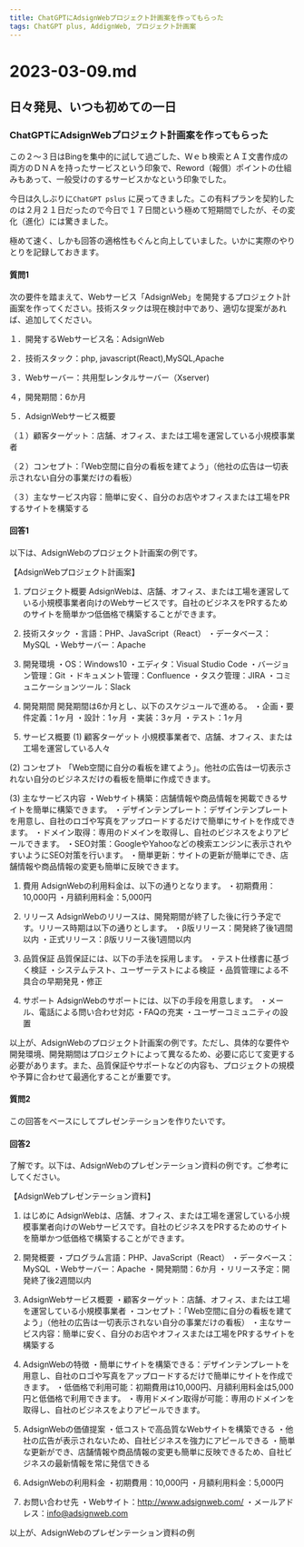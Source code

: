 ```yaml
---
title: ChatGPTにAdsignWebプロジェクト計画案を作ってもらった
tags: ChatGPT plus, AddignWeb, プロジェクト計画案
---
```


# 2023-03-09.md

## 日々発見、いつも初めての一日

### ChatGPTにAdsignWebプロジェクト計画案を作ってもらった

この２～３日はBingを集中的に試して過ごした、Ｗｅｂ検索とＡＩ文書作成の両方のＤＮＡを持ったサービスという印象で、Reword（報償）ポイントの仕組みもあって、一般受けのするサービスかなという印象でした。

今日は久しぶりに`ChatGPT pslus` に戻ってきました。この有料プランを契約したのは２月２１日だったので今日で１７日間という極めて短期間でしたが、その変化（進化）には驚きました。

極めて速く、しかも回答の適格性もぐんと向上していました。いかに実際のやりとりを記録しておきます。

#### 質問1

次の要件を踏まえて、Webサービス「AdsignWeb」を開発するプロジェクト計画案を作ってください。技術スタックは現在検討中であり、適切な提案があれば、追加してください。

１．開発するWebサービス名：AdsignWeb  

２．技術スタック：php, javascript(React),MySQL,Apache  

３．Webサーバー：共用型レンタルサーバー（Xserver)  

４，開発期間：6か月  

５．AdsignWebサービス概要  

（１）顧客ターゲット：店舗、オフィス、または工場を運営している小規模事業者  

（２）コンセプト：「Web空間に自分の看板を建てよう」（他社の広告は一切表示されない自分の事業だけの看板）   

（３）主なサービス内容：簡単に安く、自分のお店やオフィスまたは工場をPRするサイトを構築する  

#### 回答1

以下は、AdsignWebのプロジェクト計画案の例です。

【AdsignWebプロジェクト計画案】

1. プロジェクト概要
AdsignWebは、店舗、オフィス、または工場を運営している小規模事業者向けのWebサービスです。自社のビジネスをPRするためのサイトを簡単かつ低価格で構築することができます。

1. 技術スタック
・言語：PHP、JavaScript（React）
・データベース：MySQL
・Webサーバー：Apache

1. 開発環境
・OS：Windows10
・エディタ：Visual Studio Code
・バージョン管理：Git
・ドキュメント管理：Confluence
・タスク管理：JIRA
・コミュニケーションツール：Slack

1. 開発期間
開発期間は6か月とし、以下のスケジュールで進める。
・企画・要件定義：1ヶ月
・設計：1ヶ月
・実装：3ヶ月
・テスト：1ヶ月

1. サービス概要
(1) 顧客ターゲット
小規模事業者で、店舗、オフィス、または工場を運営している人々

(2) コンセプト
「Web空間に自分の看板を建てよう」。他社の広告は一切表示されない自分のビジネスだけの看板を簡単に作成できます。

(3) 主なサービス内容
・Webサイト構築：店舗情報や商品情報を掲載できるサイトを簡単に構築できます。
・デザインテンプレート：デザインテンプレートを用意し、自社のロゴや写真をアップロードするだけで簡単にサイトを作成できます。
・ドメイン取得：専用のドメインを取得し、自社のビジネスをよりアピールできます。
・SEO対策：GoogleやYahooなどの検索エンジンに表示されやすいようにSEO対策を行います。
・簡単更新：サイトの更新が簡単にでき、店舗情報や商品情報の変更も簡単に反映できます。

1. 費用
AdsignWebの利用料金は、以下の通りとなります。
・初期費用：10,000円
・月額利用料金：5,000円

1. リリース
AdsignWebのリリースは、開発期間が終了した後に行う予定です。リリース時期は以下の通りとします。
・β版リリース：開発終了後1週間以内
・正式リリース：β版リリース後1週間以内

1. 品質保証
品質保証には、以下の手法を採用します。
・テスト仕様書に基づく検証
・システムテスト、ユーザーテストによる検証
・品質管理による不具合の早期発見・修正

1. サポート
AdsignWebのサポートには、以下の手段を用意します。
・メール、電話による問い合わせ対応
・FAQの充実
・ユーザーコミュニティの設置

以上が、AdsignWebのプロジェクト計画案の例です。ただし、具体的な要件や開発環境、開発期間はプロジェクトによって異なるため、必要に応じて変更する必要があります。また、品質保証やサポートなどの内容も、プロジェクトの規模や予算に合わせて最適化することが重要です。

#### 質問2

この回答をベースにしてプレゼンテーションを作りたいです。

#### 回答2

了解です。以下は、AdsignWebのプレゼンテーション資料の例です。ご参考にしてください。

【AdsignWebプレゼンテーション資料】

1. はじめに
AdsignWebは、店舗、オフィス、または工場を運営している小規模事業者向けのWebサービスです。自社のビジネスをPRするためのサイトを簡単かつ低価格で構築することができます。

1. 開発概要
・プログラム言語：PHP、JavaScript（React）
・データベース：MySQL
・Webサーバー：Apache
・開発期間：6か月
・リリース予定：開発終了後2週間以内

1. AdsignWebサービス概要
・顧客ターゲット：店舗、オフィス、または工場を運営している小規模事業者
・コンセプト：「Web空間に自分の看板を建てよう」（他社の広告は一切表示されない自分の事業だけの看板）
・主なサービス内容：簡単に安く、自分のお店やオフィスまたは工場をPRするサイトを構築する

1. AdsignWebの特徴
・簡単にサイトを構築できる：デザインテンプレートを用意し、自社のロゴや写真をアップロードするだけで簡単にサイトを作成できます。
・低価格で利用可能：初期費用は10,000円、月額利用料金は5,000円と低価格で利用できます。
・専用ドメイン取得が可能：専用のドメインを取得し、自社のビジネスをよりアピールできます。

1. AdsignWebの価値提案
・低コストで高品質なWebサイトを構築できる
・他社の広告が表示されないため、自社ビジネスを強力にアピールできる
・簡単な更新ができ、店舗情報や商品情報の変更も簡単に反映できるため、自社ビジネスの最新情報を常に発信できる

1. AdsignWebの利用料金
・初期費用：10,000円
・月額利用料金：5,000円

1. お問い合わせ先
・Webサイト：http://www.adsignweb.com/
・メールアドレス：info@adsignweb.com

以上が、AdsignWebのプレゼンテーション資料の例
